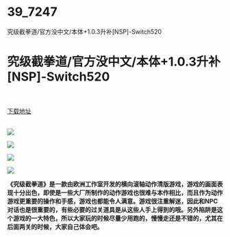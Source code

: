 # 39_7247
究级截拳道/官方没中文/本体+1.0.3升补[NSP]-Switch520
# 究级截拳道/官方没中文/本体+1.0.3升补[NSP]-Switch520
 <br/></br>
[下载地址](https://www.switch520.cc/article/7247 "下载地址")
<br/></br>

<p><span><strong><img src="https://www.switch520.cc/muke_img/upload_art_editor_20201108-1_06b773e36af572e53f89be78277f0e3e.jpg"></strong></span></p>
<p><span><strong><img src="https://www.switch520.cc/muke_img/upload_art_editor_20201108-1_fef4808d3f937d56aa4f291954286bd6.jpg"></strong></span></p>
<p><span><strong><img src="https://www.switch520.cc/muke_img/upload_art_editor_20201108-1_f9f7ae7dbce223af87403763469577cc.jpg"></strong></span></p>
<p><span><strong><img src="https://www.switch520.cc/muke_img/upload_art_editor_20201108-1_24ecac4e8d43b89b31510442fb6c1e6a.jpg"></strong></span></p>
<p></p>
<p><span><strong>《究级截拳道》是一款由欧洲工作室开发的横向滚轴动作清版游戏，游戏的画面表现十分出色，即使是一些大厂所制作的动作游戏也很难与本作相比，而且作为动作游戏更重要的操作和手感，游戏也都能令人满意。游戏很注重解迷，因此和NPC对话也是很重要的，有些必要的过关道具是从这些人手上得到的哦。另外陷阱是这个游戏的一大特色，所以大家玩的时候尽量少用跑的，慢慢走还是不错的，尤其在后面两关的时候，大家自己体会吧。</strong></span></p>
<p></p>
